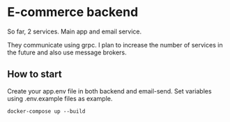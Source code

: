 # E-commerce backend

So far, 2 services. Main app and email service. 

They communicate using grpc. I plan to increase the number of services in the future and also use message brokers.

## How to start

Create your app.env file in both backend and email-send. Set variables using .env.example files as example.
```
docker-compose up --build
```